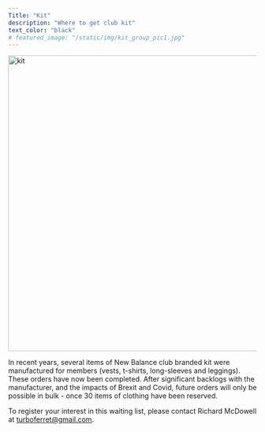 ```yaml
---
Title: "Kit"
description: "Where to get club kit"
text_color: "black"
# featured_image: "/static/img/kit_group_pic1.jpg"
---
```


<img src ="https://www.lauristonrunners.club/img/kit_group_pic1.jpg" alt="kit" width="600">

In recent years, several items of New Balance club branded kit were manufactured for members (vests, t-shirts, long-sleeves and leggings). These orders have now been completed. After significant backlogs with the manufacturer, and the impacts of Brexit and Covid, future orders will only be possible in bulk - once 30 items of clothing have been reserved. 

To register your interest in this waiting list, please contact Richard McDowell at turboferret@gmail.com.
